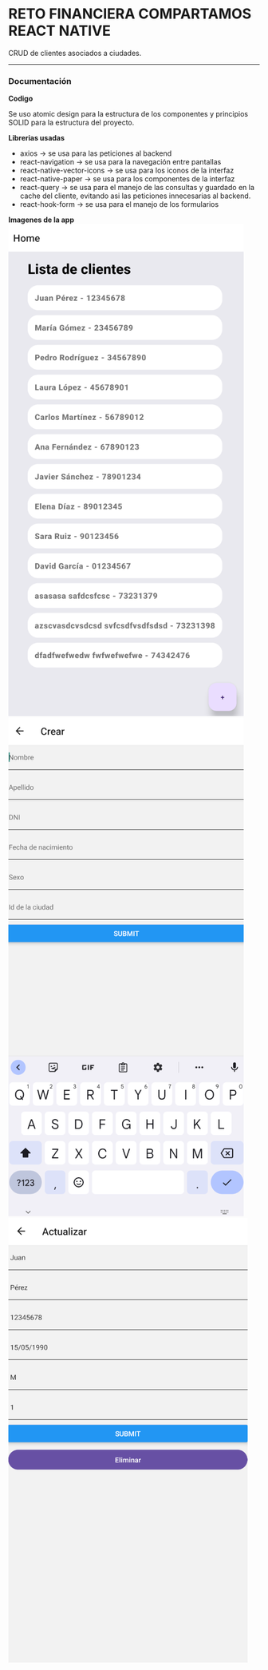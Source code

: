 # RETO FINANCIERA COMPARTAMOS REACT NATIVE

CRUD de clientes asociados a ciudades.

---

### Documentación

**Codigo**

Se uso atomic design para la estructura de los componentes y principios SOLID para la estructura del proyecto.

**Librerias usadas**

- axios -> se usa para las peticiones al backend
- react-navigation -> se usa para la navegación entre pantallas
- react-native-vector-icons -> se usa para los iconos de la interfaz
- react-native-paper -> se usa para los componentes de la interfaz
- react-query -> se usa para el manejo de las consultas y guardado en la cache del cliente, evitando asi las peticiones
  innecesarias al backend.
- react-hook-form -> se usa para el manejo de los formularios


**Imagenes de la app**
![Creacion de un cliente](/assets/screen-home.png)
![Creacion de un cliente](/assets/screen-create.png)
![Creacion de un cliente](/assets/screen-update.png)